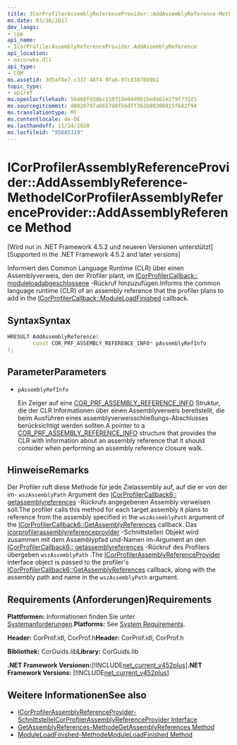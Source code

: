 ```yaml
---
title: ICorProfilerAssemblyReferenceProvider::AddAssemblyReference-Methode
ms.date: 03/30/2017
dev_langs:
- cpp
api_name:
- ICorProfilerAssemblyReferenceProvider.AddAssemblyReference
api_location:
- mscorwks.dll
api_type:
- COM
ms.assetid: 3d5af8e7-c337-48f4-9fa6-97c83878b9b1
topic_type:
- apiref
ms.openlocfilehash: 56468fd38bc110318e04d9b1beda61e279f731d1
ms.sourcegitcommit: d8020797a6657d0fbbdff362b80300815f682f94
ms.translationtype: MT
ms.contentlocale: de-DE
ms.lasthandoff: 11/24/2020
ms.locfileid: "95685319"
---
```

# <a name="icorprofilerassemblyreferenceprovideraddassemblyreference-method"></a><span data-ttu-id="bdbe6-102">ICorProfilerAssemblyReferenceProvider::AddAssemblyReference-Methode</span><span class="sxs-lookup"><span data-stu-id="bdbe6-102">ICorProfilerAssemblyReferenceProvider::AddAssemblyReference Method</span></span>

<span data-ttu-id="bdbe6-103">[Wird nur in .NET Framework 4.5.2 und neueren Versionen unterstützt]</span><span class="sxs-lookup"><span data-stu-id="bdbe6-103">[Supported in the .NET Framework 4.5.2 and later versions]</span></span>  
  
 <span data-ttu-id="bdbe6-104">Informiert den Common Language Runtime (CLR) über einen Assemblyverweis, den der Profiler plant, im [ICorProfilerCallback:: moduleloadabgeschlossene](icorprofilercallback-moduleloadfinished-method.md) -Rückruf hinzuzufügen.</span><span class="sxs-lookup"><span data-stu-id="bdbe6-104">Informs the common language runtime (CLR) of an assembly reference that the profiler plans to add in the [ICorProfilerCallback::ModuleLoadFinished](icorprofilercallback-moduleloadfinished-method.md) callback.</span></span>  
  
## <a name="syntax"></a><span data-ttu-id="bdbe6-105">Syntax</span><span class="sxs-lookup"><span data-stu-id="bdbe6-105">Syntax</span></span>  
  
```cpp
HRESULT AddAssemblyReference(  
        const COR_PRF_ASSEMBLY_REFERENCE_INFO* pAssemblyRefInfo  
);  
```  
  
## <a name="parameters"></a><span data-ttu-id="bdbe6-106">Parameter</span><span class="sxs-lookup"><span data-stu-id="bdbe6-106">Parameters</span></span>

- `pAssemblyRefInfo`

  <span data-ttu-id="bdbe6-107">Ein Zeiger auf eine [COR_PRF_ASSEMBLY_REFERENCE_INFO](cor-prf-assembly-reference-info-structure.md) Struktur, die der CLR Informationen über einen Assemblyverweis bereitstellt, die beim Ausführen eines assemblyverweisschließungs-Abschlusses berücksichtigt werden sollten.</span><span class="sxs-lookup"><span data-stu-id="bdbe6-107">A pointer to a [COR_PRF_ASSEMBLY_REFERENCE_INFO](cor-prf-assembly-reference-info-structure.md) structure that provides the CLR with information about an assembly reference that it should consider when performing an assembly reference closure walk.</span></span>
  
## <a name="remarks"></a><span data-ttu-id="bdbe6-108">Hinweise</span><span class="sxs-lookup"><span data-stu-id="bdbe6-108">Remarks</span></span>  

 <span data-ttu-id="bdbe6-109">Der Profiler ruft diese Methode für jede Zielassembly auf, auf die er von der im- `wszAssemblyPath` Argument des [ICorProfilerCallback6:: getassemblyreferences](icorprofilercallback6-getassemblyreferences-method.md) -Rückrufs angegebenen Assembly verweisen soll.</span><span class="sxs-lookup"><span data-stu-id="bdbe6-109">The profiler calls this method for each target assembly it plans to reference from the assembly specified in the `wszAssemblyPath` argument of the [ICorProfilerCallback6::GetAssemblyReferences](icorprofilercallback6-getassemblyreferences-method.md) callback.</span></span> <span data-ttu-id="bdbe6-110">Das [icorprofilerassemblyreferenceprovider](icorprofilerassemblyreferenceprovider-interface.md) -Schnittstellen Objekt wird zusammen mit dem Assemblypfad und-Namen im-Argument an den [ICorProfilerCallback6:: getassemblyreferences](icorprofilercallback6-getassemblyreferences-method.md) -Rückruf des Profilers übergeben `wszAssemblyPath` .</span><span class="sxs-lookup"><span data-stu-id="bdbe6-110">The [ICorProfilerAssemblyReferenceProvider](icorprofilerassemblyreferenceprovider-interface.md) interface object is passed to the profiler's [ICorProfilerCallback6::GetAssemblyReferences](icorprofilercallback6-getassemblyreferences-method.md) callback, along with the assembly path and name in the `wszAssemblyPath` argument.</span></span>  
  
## <a name="requirements"></a><span data-ttu-id="bdbe6-111">Requirements (Anforderungen)</span><span class="sxs-lookup"><span data-stu-id="bdbe6-111">Requirements</span></span>  

 <span data-ttu-id="bdbe6-112">**Plattformen:** Informationen finden Sie unter [Systemanforderungen](../../get-started/system-requirements.md).</span><span class="sxs-lookup"><span data-stu-id="bdbe6-112">**Platforms:** See [System Requirements](../../get-started/system-requirements.md).</span></span>  
  
 <span data-ttu-id="bdbe6-113">**Header:** CorProf.idl, CorProf.h</span><span class="sxs-lookup"><span data-stu-id="bdbe6-113">**Header:** CorProf.idl, CorProf.h</span></span>  
  
 <span data-ttu-id="bdbe6-114">**Bibliothek:** CorGuids.lib</span><span class="sxs-lookup"><span data-stu-id="bdbe6-114">**Library:** CorGuids.lib</span></span>  
  
 <span data-ttu-id="bdbe6-115">**.NET Framework Versionen:**[!INCLUDE[net_current_v452plus](../../../../includes/net-current-v452plus-md.md)]</span><span class="sxs-lookup"><span data-stu-id="bdbe6-115">**.NET Framework Versions:** [!INCLUDE[net_current_v452plus](../../../../includes/net-current-v452plus-md.md)]</span></span>  
  
## <a name="see-also"></a><span data-ttu-id="bdbe6-116">Weitere Informationen</span><span class="sxs-lookup"><span data-stu-id="bdbe6-116">See also</span></span>

- [<span data-ttu-id="bdbe6-117">ICorProfilerAssemblyReferenceProvider-Schnittstelle</span><span class="sxs-lookup"><span data-stu-id="bdbe6-117">ICorProfilerAssemblyReferenceProvider Interface</span></span>](icorprofilerassemblyreferenceprovider-interface.md)
- [<span data-ttu-id="bdbe6-118">GetAssemblyReferences-Methode</span><span class="sxs-lookup"><span data-stu-id="bdbe6-118">GetAssemblyReferences Method</span></span>](icorprofilercallback6-getassemblyreferences-method.md)
- [<span data-ttu-id="bdbe6-119">ModuleLoadFinished-Methode</span><span class="sxs-lookup"><span data-stu-id="bdbe6-119">ModuleLoadFinished Method</span></span>](icorprofilercallback-moduleloadfinished-method.md)
